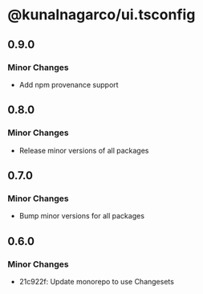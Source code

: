 # @kunalnagarco/ui.tsconfig

## 0.9.0

### Minor Changes

- Add npm provenance support

## 0.8.0

### Minor Changes

- Release minor versions of all packages

## 0.7.0

### Minor Changes

- Bump minor versions for all packages

## 0.6.0

### Minor Changes

- 21c922f: Update monorepo to use Changesets
